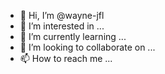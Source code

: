 - 👋 Hi, I’m @wayne-jfl
- 👀 I’m interested in ...
- 🌱 I’m currently learning ...
- 💞️ I’m looking to collaborate on ...
- 📫 How to reach me ...

<!---
wayne-jfl/wayne-jfl is a ✨ special ✨ repository because its `README.md` (this file) appears on your GitHub profile.
You can click the Preview link to take a look at your changes.
--->

